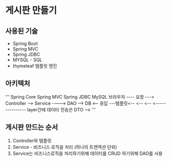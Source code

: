 # 게시판 만들기

## 사용된 기술

- Spring Boot
- Spring MVC
- Spring JDBC
- MYSQL - SQL
- thymeleaf 템플릿 엔진

## 아키텍처

'''
                      Spring Core
                      Spring MVC             Spring JDBC   MySQL
브라우저 ---- 요청 ---> Controller --> Service ----> DAO --> DB
 <-- 응답 ---템플릿<--             <--           <--
                <--------------- layer간에 데이터 전송은 DTO -->
'''

## 게시판 만드는 순서

1. Controller와 템플릿
2. Service - 비즈니스 로직을 처리 (하나의 트렌잭션 단위)
3. Service는 비즈니스로직을 처리하기위해 데이터를 CRUD 하기위해 DAO를 사용